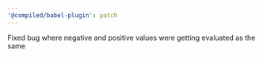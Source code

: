 ```yaml
---
'@compiled/babel-plugin': patch
---
```


Fixed bug where negative and positive values were getting evaluated as the same
